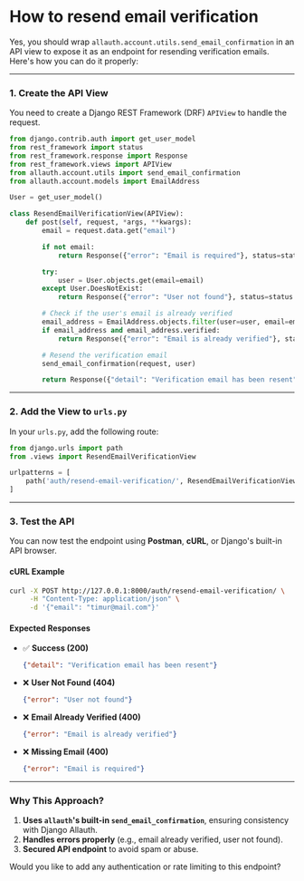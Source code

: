 # How to resend email verification

Yes, you should wrap `allauth.account.utils.send_email_confirmation` in an API view to expose it as an endpoint for resending verification emails. Here's how you can do it properly:

---

### **1. Create the API View**
You need to create a Django REST Framework (DRF) `APIView` to handle the request.

```python
from django.contrib.auth import get_user_model
from rest_framework import status
from rest_framework.response import Response
from rest_framework.views import APIView
from allauth.account.utils import send_email_confirmation
from allauth.account.models import EmailAddress

User = get_user_model()

class ResendEmailVerificationView(APIView):
    def post(self, request, *args, **kwargs):
        email = request.data.get("email")

        if not email:
            return Response({"error": "Email is required"}, status=status.HTTP_400_BAD_REQUEST)

        try:
            user = User.objects.get(email=email)
        except User.DoesNotExist:
            return Response({"error": "User not found"}, status=status.HTTP_404_NOT_FOUND)

        # Check if the user's email is already verified
        email_address = EmailAddress.objects.filter(user=user, email=email).first()
        if email_address and email_address.verified:
            return Response({"error": "Email is already verified"}, status=status.HTTP_400_BAD_REQUEST)

        # Resend the verification email
        send_email_confirmation(request, user)

        return Response({"detail": "Verification email has been resent"}, status=status.HTTP_200_OK)
```

---

### **2. Add the View to `urls.py`**
In your `urls.py`, add the following route:

```python
from django.urls import path
from .views import ResendEmailVerificationView

urlpatterns = [
    path('auth/resend-email-verification/', ResendEmailVerificationView.as_view(), name='resend-email-verification'),
]
```

---

### **3. Test the API**
You can now test the endpoint using **Postman**, **cURL**, or Django's built-in API browser.

#### **cURL Example**
```bash
curl -X POST http://127.0.0.1:8000/auth/resend-email-verification/ \
     -H "Content-Type: application/json" \
     -d '{"email": "timur@mail.com"}'
```

#### **Expected Responses**
- ✅ **Success (200)**
  ```json
  {"detail": "Verification email has been resent"}
  ```
- ❌ **User Not Found (404)**
  ```json
  {"error": "User not found"}
  ```
- ❌ **Email Already Verified (400)**
  ```json
  {"error": "Email is already verified"}
  ```
- ❌ **Missing Email (400)**
  ```json
  {"error": "Email is required"}
  ```

---

### **Why This Approach?**
1. **Uses `allauth`'s built-in `send_email_confirmation`**, ensuring consistency with Django Allauth.
2. **Handles errors properly** (e.g., email already verified, user not found).
3. **Secured API endpoint** to avoid spam or abuse.

Would you like to add any authentication or rate limiting to this endpoint?